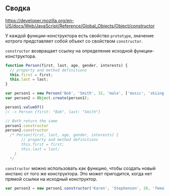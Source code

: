 ## Сводка

https://developer.mozilla.org/en-US/docs/Web/JavaScript/Reference/Global_Objects/Object/constructor

У каждой функции-конструктора есть свойство `prototype`, значение котрого представляет собой объект со свойством `constructor`.

`constructor` возвращает ссылку на определение исходной функции-конструктора.


```js
function Person(first, last, age, gender, interests) {
  // property and method definitions
  this.first = first;
  this.last = last;
}

var person1 = new Person('Bob', 'Smith', 32, 'male', ['music', 'skiing']);
var person2 = Object.create(person1);

person1.valueOf()
// -> Person {first: "Bob", last: "Smith"}

// Both return the same
person1.constructor
person2.constructor
  /* Person(first, last, age, gender, interests) {
       // property and method definitions
       this.first = first;
       this.last = last;
    }
  */
```

`constructor` можно использовать как функцию, чтобы создать новый инстанс от того же конструктора. Это может пригодится, когда нет прямой ссылки на исходный конструктор.

```js
var person3 = new person1.constructor('Karen', 'Stephenson', 26, 'female', ['playing drums', 'mountain climbing']);
```